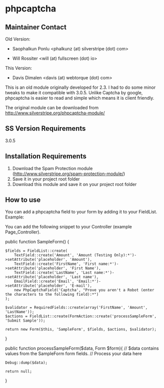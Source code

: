 phpcaptcha
==========

## Maintainer Contact

Old Version:

 * Saophalkun Ponlu
   <phalkunz (at) silverstripe (dot) com>

 * Will Rossiter
   <will (at) fullscreen (dot) io>

This Version:

 * Davis Dimalen
   <davis (at) webtorque  (dot) com>
   
   
This is an old module originally developed for 2.3.  I had to do some minor tweaks to make it compatible with 3.0.5.  Unlike Captcha by google, phpcaptcha is easier to read and simple which means it is client friendly.

The original module can be downloaded from http://www.silverstripe.org/phpcaptcha-module/

## SS Version Requirements
3.0.5

## Installation Requirements

1. Download the Spam Protection module (http://www.silverstripe.org/spam-protection-module/)
2. Save it in your project root folder
3. Download this module and save it on your project root folder

## How to use

You can add a phpcaptcha field to your form by adding it to your FieldList. Example:

You can add the following snippet to your Controller (example Page_Controller). 

public function SampleForm() {

	$fields = FieldList::create(
		TextField::create('Amount', 'Amount (Testing Only):*')->setAttribute('placeholder', 'Amount'),
		TextField::create('FirstName', 'First name:*')->setAttribute('placeholder', 'First Name'),
		TextField::create('LastName', 'Last name:*')->setAttribute('placeholder', 'Last name'),
		EmailField::create('Email', 'Email:*')->setAttribute('placeholder', 'E-mail'),
		new PhpCaptchaField('Captcha', "Prove you aren't a Robot (enter the characters to the following field):*")
	);

	$validator = RequiredFields::create(array('FirstName', 'Amount', 'LastName'));
	$actions = FieldList::create(FormAction::create('processSampleForm', 'Submit Sample'));

	return new Form($this, 'SampleForm', $fields, $actions, $validator);
}

public function processSampleForm($data, Form $form){
	// $data contains values from the SampleForm form fields.
	// Process your data here
	
	Debug::dump($data);
	
	return null;
}